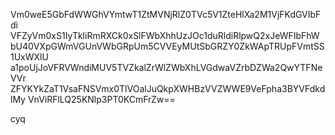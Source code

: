 Vm0weE5GbFdWWGhVYmtwT1ZtMVNjRlZ0TVc5V1ZteHlXa2M1VjFKdGVIbFdi
VFZyVm0xS1IyTkliRmRXCk0xSlFWbXhhUzJOc1duRldiRlpwQ2xJeWFIbFhW
bU40VXpGWmVGUnVWbGRpUm5CVVEyMUtSbGRZY0ZkWApTRUpFVmtSS1UxWXlU
a1poUjJoVFRVWndiMUV5TVZkalZrWlZWbXhLVGdwaVZrbDZWa2QwYTFNeVVr
ZFYKYkZaT1VsaFNSVmx0TlVOalJuQkpXWHBzVVZWWE9VeFpha3BYVFdkdlMy
VnViRFlLQ25KNlp3PT0KCmFrZw==

cyq